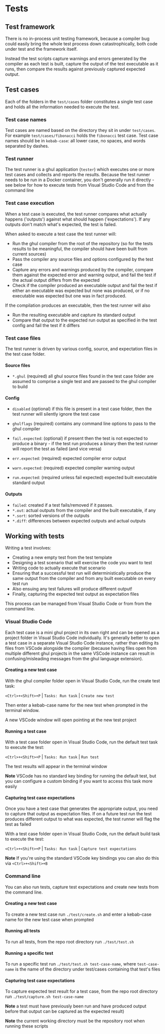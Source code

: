 # Tests
## Test framework
There is no in-process unit testing framework, because a compiler bug could easily bring the whole test process down catastrophically, both code under test and the framework itself.

Instead the test scripts capture warnings and errors generated by the compiler as each test is built, capture the output of the test executable as it runs, then compare the results against previously captured expected output.

## Test cases
Each of the folders in the `test/cases` folder constitutes a single test case and holds all the information needed to execute the test.

### Test case names

Test cases are named based on the directory they sit in under `test/cases`. For example `test/cases/fibonacci` holds the `fibonacci` test case. Test case names should be in `kebab-case`: all lower case, no spaces, and words separated by dashes.

### Test runner

The test runner is a ghul application (`tester`) which executes one or more test cases and collects and reports the results. Because the test runner needs to be run in a Docker container, you don't generally run it directly - see below for how to execute tests from Visual Studio Code and from the command line

### Test case execution

When a test case is executed, the test runner compares what actually happens ('outputs') against what should happen ('expectations'). If any outputs don't match what's expected, the test is failed.

When asked to execute a test case the test runner will:
- Run the ghul compiler from the root of the repository (so for the tests results to be meaningful, the compiler should have been built from current sources)
- Pass the compiler any source files and options configured by the test case
- Capture any errors and warnings produced by the compiler, compare them against the expected error and warning output, and fail the test if the actual output differs from the expected
- Check if the compiler produced an executable output and fail the test if either an executable was expected but none was produced, or if no executable was expected but one was in fact produced.

If the compilation produces an executable, then the test runner will also
- Run the resulting executable and capture its standard output
- Compare that output to the expected run output as specified in the test config and fail the test if it differs

### Test case files
The test runner is driven by various config, source, and expectation files in the test case folder.

#### Source files
- `*.ghul` (required) all ghul source files found in the test case folder are assumed to comprise a single test and are passed to the ghul compiler to build

#### Config
- `disabled` (optional) if this file is present in a test case folder, then the test runner will silently ignore the test case
- `ghulflags` (required) contains any command line options to pass to the ghul compiler

- `fail.expected`: (optional) if present then the test is not expected to produce a binary - if the test run produces a binary then the test runner will report the test as failed (and vice versa)
- `err.expected`: (required) expected compiler error output
- `warn.expected`: (required) expected compiler warning output
- `run.expected`: (required unless fail expected) expected built executable standard output

#### Outputs
- `failed`: created if a test fails/removed if it passes.
- `*.out`: actual outputs from the compiler and the built executable, if any
- `*.sort`: sorted versions of the outputs
- `*.diff`: differences between expected outputs and actual outputs

## Working with tests

Writing a test involves:
- Creating a new empty test from the test template
- Designing a test scenario that will exercise the code you want to test
- Writing code to actually execute that scenario
- Ensuring that a successful test run will deterministically produce the same output from the compiler and from any built executable on every test run
- Also ensuing any test failures will produce different output!
- Finally, capturing the expected test output as expectation files

This process can be managed from Visual Studio Code or from from the command line.

### Visual Studio Code
Each test case is a mini ghul project in its own right and can be opened as a project folder in Visual Studio Code individually. It's generally better to open a test case in a separate Visual Studio Code instance, rather than editing its files from VSCode alongside the compiler (because having files open from multiple different ghul projects in the same VSCode instance can result in confusing/misleading messages from the ghul language extension).

#### Creating a new test case

With the ghul compiler folder open in Visual Studio Code, run the create test task:

`<Ctrl>+<Shift>+P` | `Tasks: Run task` | `Create new test`

Then enter a kebab-case name for the new test when prompted in the terminal window.

A new VSCode window will open pointing at the new test project

#### Running a test case

With a test case folder open in Visual Studio Code, run the default test task to execute the test:

`<Ctrl>+<Shift>+P` | `Tasks: Run task` | `Run test`

The test results will appear in the terminal window

**Note** VSCode has no standard key binding for running the default test, but you can configure a custom binding if you want to access this task more easily

#### Capturing test case expectations

Once you have a test case that generates the appropriate output, you need to capture that output as expectation files. If on a future test run the test produces different output to what was expected, the test runner will flag the test as failed

With a test case folder open in Visual Studio Code, run the default build task to execute the test:

`<Ctrl>+<Shift>+P` | `Tasks: Run task` | `Capture test expectations`

**Note** If you're using the standard VSCode key bindings you can also do this via `<Ctrl>+<Shift>+B`

### Command line

You can also run tests, capture test expectations and create new tests from the command line.

#### Creating a new test case
To create a new test case run `./test/create.sh` and enter a kebab-case name for the new test case when prompted

#### Running all tests

To run all tests, from the repo root directory run `./test/test.sh`

#### Running a specific test

To run a specific test run `./test/test.sh test-case-name`, where `test-case-name` is the name of the directory under test/cases containing that test's files

#### Capturing test case expectations

To capture expected test result for a test case, from the repo root directory run `./test/capture.sh test-case-name`

**Note** a test must have previously been run and have produced output before that output can be captured as the expected result)

**Note** the current working directory must be the repository root when running these scripts

